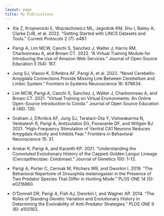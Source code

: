```yaml
---
layout: page
title: My Publications
---
```


- Xie Z, Kropiwnicki E, Wojciechowicz ML, Jagodnik KM, Shu I, Bailey A, Clarke DJB, et al. 2022. “Getting Started with LINCS Datasets and Tools.” Current Protocols 2 (7): e487.

- Parigi A, Lim MCW, Canchi S, Sanchez J, Walter J, Harris RM, Charbonneau A, and Brown CT. 2022. “A Virtual Training Module for Introducing the Use of Amazon Web Services.” Journal of Open Source Education 5 (54): 167. 

- Jung SJ, Vlasov K, D’Ambra AF, Parigi A, et al. 2022. “Novel Cerebello-Amygdala Connections Provide Missing Link Between Cerebellum and Limbic System.” Frontiers in Systems Neuroscience 16: 879634.

- Lim MCW, Parigi A, Canchi S, Sanchez J,  Walter J, Charbonneau A, and Brown CT. 2021. “Virtual Training on Virtual Environments: An Online Open-Source Introduction to Conda.” Journal of Open Source Education 4 (46): 130.

- Graham J, D’Ambra AF, Jung SJ, Teratani-Ota Y, Vishwakarma N, Venkatesh R,  Parigi A, Antzoulatos EG, Fioravante DF, and Wiltgen BJ. 2021. “High-Frequency Stimulation of Ventral CA1 Neurons Reduces Amygdala Activity and Inhibits Fear.” Frontiers in Behavioral Neuroscience 15: 31.

- Arekar K, Parigi A, and Karanth KP. 2021. “Understanding the Convoluted Evolutionary History of the Capped-Golden Langur Lineage (Cercopithecidae: Colobinae).” Journal of Genetics 100: 1–13.

- Parigi A, Porter C, Cermak M, Pitchers WR, and Dworkin I. 2019. “The Behavioral Repertoire of Drosophila melanogaster in the Presence of Two Predator Species That Differ in Hunting Mode.” PLOS ONE 14 (5): e0216860.

- O’Donnell DR, Parigi A, Fish AJ, Dworkin I, and Wagner AP. 2014. “The Roles of Standing Genetic Variation and Evolutionary History in Determining the Evolvability of Anti-Predator Strategies.” PLOS ONE 9 (6): e100163.